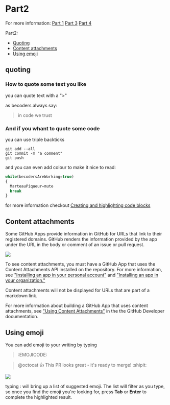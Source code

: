# Part2

For more information: [Part 1](Part1.md) [Part 3](Part3.md) [Part 4](Part4.md)

Part2:  

- [Quoting](#quoting)
- [Content attachments](#Content-attachments)
- [Using emoji](#Using-emoji)

## quoting

### How to quote some text you like

you can quote text with a ">"

as becoders always say:

> in code we trust

### And if you whant to quote some code

you can use triple backticks

```
git add --all
git commit -m "a comment"
git push
```
and you can even add colour to make it nice to read:

```javascript
while(becodersAreWorking=true)
{
  MarteauPiqueur=mute
  break
}
```
for more information checkout [Creating and highlighting code blocks](https://help.github.com/en/articles/creating-and-highlighting-code-blocks)


## Content attachments

Some GitHub Apps provide information in GitHub for URLs that link to their registered domains. GitHub renders the information provided by the app under the URL in the body or comment of an issue or pull request.

![](https://help.github.com/assets/images/help/writing/content-attachment.png)

To see content attachments, you must have a GitHub App that uses the Content Attachments API installed on the repository. For more information, see ["Installing an app in your personal account"](https://help.github.com/en/articles/installing-an-app-in-your-personal-account) and ["Installing an app in your organization."](https://help.github.com/en/articles/installing-an-app-in-your-organization)    

Content attachments will not be displayed for URLs that are part of a markdown link.    

For more information about building a GitHub App that uses content attachments, see ["Using Content Attachments"](https://developer.github.com/apps/using-content-attachments/) in the the GitHub Developer documentation.    

## Using emoji

You can add emoji to your writing by typing
>:EMOJICODE:  

> @octocat :+1: This PR looks great - it's ready to merge! :shipit:

![](https://help.github.com/assets/images/help/writing/emoji-rendered.png)

typing : will bring up a list of suggested emoji. The list will filter as you type, so once you find the emoji you're looking for, press __Tab__ or __Enter__ to complete the highlighted result.

